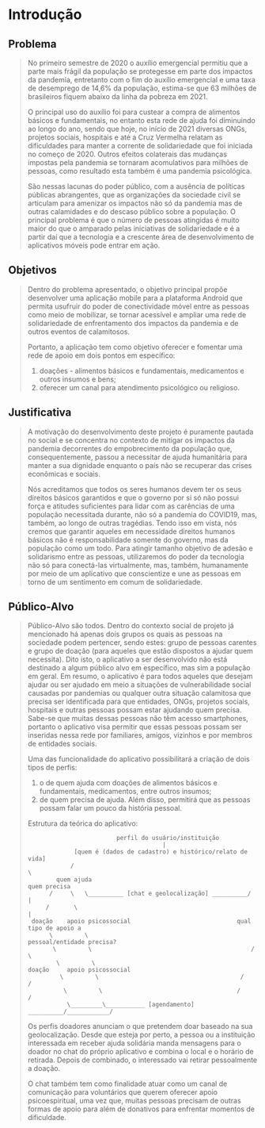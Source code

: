 # Introdução

## Problema
> No primeiro semestre de 2020 o auxílio emergencial permitiu que a parte mais frágil da população se protegesse em parte dos impactos da pandemia, 
> entretanto com o fim do auxílio emergencial e uma taxa de desemprego de 14,6% da população, estima-se que 63 milhões de brasileiros fiquem abaixo 
> da linha da pobreza em 2021. 
>  
> O principal uso do auxílio foi para custear a compra de alimentos básicos e fundamentais, no entanto esta rede de ajuda foi diminuindo ao 
> longo do ano, sendo que hoje, no início de 2021 diversas ONGs, projetos sociais, hospitais e até a Cruz Vermelha relatam as dificuldades para 
> manter a corrente de solidariedade que foi iniciada no começo de 2020. Outros efeitos colaterais das mudanças impostas pela pandemia se tornaram 
> acomulativos para milhões de pessoas, como resultado esta também é uma pandemia psicológica.
>
> São nessas lacunas do poder público, com a ausência de políticas públicas abrangentes, que as organizações da sociedade civil se articulam para 
> amenizar os impactos não só da pandemia mas de outras calamidades e do descaso público sobre a população. O principal problema é que o número de 
> pessoas atingidas é muito maior do que o amparado pelas iniciativas de solidariedade e é a partir daí que a tecnologia e a crescente área de 
> desenvolvimento de aplicativos móveis pode entrar em ação.

## Objetivos

> Dentro do problema apresentado, o objetivo principal propõe desenvolver uma aplicação mobile para a plataforma Android que permita usufruir do 
> poder de conectividade móvel entre as pessoas como meio de mobilizar, se tornar acessível e ampliar uma rede de solidariedade de enfrentamento dos 
> impactos da pandemia e de outros eventos de calamitosos.
> 
> Portanto, a aplicação tem como objetivo oferecer e fomentar uma rede de apoio em dois pontos em específico: 
> 1) doações - alimentos básicos e fundamentais, medicamentos e outros insumos e bens; 
> 2) oferecer um canal para atendimento psicológico ou religioso.

## Justificativa

> A motivação do desenvolvimento deste projeto é puramente pautada no social e se concentra no contexto de mitigar os impactos da pandemia decorrentes 
> do empobrecimento da população que, consequentemente, passou a necessitar de ajuda humanitária para manter a sua dignidade enquanto o país não se 
> recuperar das crises econômicas e sociais.
> 
> Nós acreditamos que todos os seres humanos devem ter os seus direitos básicos garantidos e que o governo por si só não possui força e atitudes 
> suficientes para lidar com as carências de uma população necessitada durante, não só a pandemia do COVID19, mas, também, ao longo de outras tragédias. 
> Tendo isso em vista, nós cremos que garantir aqueles em necessidade direitos humanos básicos não é responsabilidade somente do governo, mas da 
> população como um todo. Para atingir tamanho objetivo de adesão e solidarismo entre as pessoas, utilizaremos do poder da tecnologia não só para 
> conectá-las virtualmente, mas, também, humanamente por meio de um aplicativo que conscientize e une as pessoas em torno de um sentimento em comum 
> de solidariedade.

## Público-Alvo

> Público-Alvo são todos. Dentro do contexto social de projeto já mencionado há apenas dois grupos os quais as pessoas na sociedade podem pertencer, 
> sendo estes: grupo de pessoas carentes e grupo de doação (para aqueles que estão dispostos a ajudar quem necessita). Dito isto, o aplicativo a ser 
> desenvolvido não está destinado a algum público alvo em específico, mas sim a população em geral. Em resumo, o aplicativo é para todos aqueles que 
> desejam ajudar ou ser ajudado em meio a situações de vulnerabilidade social causadas por pandemias ou qualquer outra situação calamitosa que precisa 
> ser identificada para que entidades, ONGs, projetos sociais, hospitais e outras pessoas possam estar ajudando quem precisa. Sabe-se que muitas dessas 
> pessoas não têm acesso smartphones, portanto o aplicativo visa permitir que essas pessoas possam ser inseridas nessa rede por familiares, amigos, 
> vizinhos e por membros de entidades sociais.
> 
> Uma das funcionalidade do aplicativo possibilitará a criação de dois tipos de perfis: 
> 1) o de quem ajuda com doações de alimentos básicos e fundamentais, medicamentos, entre outros insumos; 
> 2) de quem precisa de ajuda. 
> Além disso, permitirá que as pessoas possam falar um pouco da história pessoal.
>
> Estrutura da teórica do aplicativo:
>   
>                              perfil do usuário/instituição
>                                           |
>                  [quem é (dados de cadastro) e histórico/relato de vida]
>                 /                                                       \
>	          quem ajuda                                              quem precisa
>           /     \   \__________ [chat e geolocalização] __________/    |
>          /       \                                                     |
>      doação    apoio psicossocial                              qual tipo de apoio a
>           \         \                                       pessoal/entidade precisa?
>            \         \                                             /         \
>             \         \                                        doação     apoio psicossocial
>              \         \                                        /            /
>               \         \                                      /            /
>                \_________\___________ [agendamento] __________/____________/ 
>
> Os perfis doadores anunciam o que pretendem doar baseado na sua geolocalização. Desde que esteja por perto, a pessoa ou a instituição interessada em 
> receber ajuda solidária manda mensagens para o doador no chat do próprio aplicativo e combina o local e o horário de retirada. Depois de combinado, 
> o interessado vai retirar pessoalmente a doação. 
> 
> O chat também tem como finalidade atuar como um canal de comunicação para voluntários que querem oferecer apoio psicoespiritual, uma vez que, muitas 
> pessoas precisam de outras formas de apoio para além de donativos para enfrentar momentos de dificuldade.

